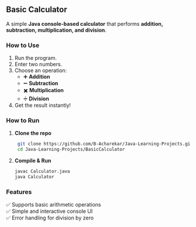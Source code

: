 ## Basic Calculator  

A simple **Java console-based calculator** that performs **addition, subtraction, multiplication, and division**.  

### How to Use  
1. Run the program.  
2. Enter two numbers.  
3. Choose an operation:  
   - ➕ **Addition**  
   - ➖ **Subtraction**  
   - ✖️ **Multiplication**  
   - ➗ **Division**  
4. Get the result instantly!   

### How to Run  
1. **Clone the repo**  
   ```sh
    git clone https://github.com/B-Acharekar/Java-Learning-Projects.git
    cd Java-Learning-Projects/BasicCalculator
   ```
2. **Compile & Run**  
   ```sh
   javac Calculator.java
   java Calculator
   ```

### Features  
✅ Supports basic arithmetic operations  
✅ Simple and interactive console UI  
✅ Error handling for division by zero  
